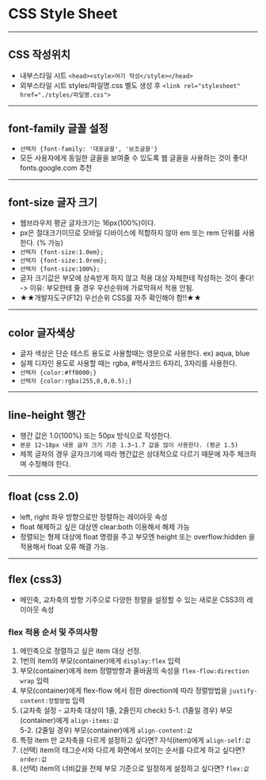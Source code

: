 # CSS Style Sheet
----
## CSS 작성위치
* 내부스타일 시트  `<head><style>여기 작성</style></head>`
* 외부스타일 시트 styles/파일명.css 별도 생성 후
    `<link rel="stylesheet" href="./styles/파일명.css">`
----
## font-family 글꼴 설정
* `선택자 {font-family: '대표글꼴', '보조글꼴'}`
* 모든 사용자에게 동일한 글꼴을 보여줄 수 있도록 웹 글꼴을 사용하는 것이 좋다! fonts.google.com 추천
----
## font-size 글자 크기
* 웹브라우저 평균 글자크기는 16px(100%)이다.
* px은 절대크기이므로 모바일 디바이스에 적합하지 않아 em 또는 rem 단위를 사용한다. (% 가능)
* `선택자 {font-size:1.0em};`
* `선택자 {font-size:1.0rem};`
* `선택자 {font-size:100%};`
* 글자 크기값은 부모에 상속받게 하지 않고 적용 대상 자체한테 작성하는 것이 좋다!
-> 이유: 부모한테 줄 경우 우선순위에 가로막혀서 적용 안됨.
* ★★개발자도구(F12) 우선순위 CSS를 자주 확인해야 함!!★★
----
## color 글자색상
* 글자 색상은 단순 테스트 용도로 사용할때는 영문으로 사용한다. ex) aqua, blue
* 실제 디자인 용도로 사용할 때는 rgba, #헥사코드 6자리, 3자리를 사용한다.
* `선택자 {color:#ff0000;}`
* `선택자 {color:rgba(255,0,0,0.5);}`
----
## line-height 행간
* 행간 값은 1.0(100%) 또는 50px 방식으로 작성한다.
* `본문 12~18px 내용 글자 크기 기준 1.3~1.7 값을 많이 사용한다. (평균 1.5)`
* 제목 글자의 경우 글자크기에 따라 행간값은 상대적으로 다르기 때문에 자주 체크하며 수정해야 한다.
---
## float (css 2.0)
* left, right 좌우 방향으로만 정렬하는 레이아웃 속성
* float 해제하고 싶은 대상엔 clear:both 이용해서 해제 가능
* 정렬되는 형제 대상에 float 명령을 주고 부모엔 height 또는 overflow:hidden 을 적용해서 float 오류 해결 가능.
---
## flex (css3)
* 메인축, 교차축의 방향 기주으로 다양한 정렬을 설정할 수 있는 새로운 CSS3의 레이아웃 속성
### flex 적용 순서 및 주의사항
1. 메인축으로 정렬하고 싶은 item 대상 선정.
2. 1번의 item의 부모(container)에게 `display:flex` 입력
3. 부모(container)에게 item 정렬방향과 줄바꿈의 속성을 `flex-flow:direction wrap` 입력
4. 부모(container)에게 flex-flow 에서 정한 direction에 따라 정렬방법을 `justify-content:정렬방법` 입력
5. (교차축 설정 - 교차축 대상이 1줄, 2줄인지 check)
5-1. (1줄일 경우) 부모(container)에게 `align-items:값`  
5-2. (2줄일 경우) 부모(container)에게 `align-content:값`
6. 특정 item 만 교차축을 다르게 설정하고 싶다면? 자식(item)에게 `align-self:값`
7. (선택) item의 태그순서와 다르게 화면에서 보이는 순서를 다르게 하고 싶다면? `order:값` 
8. (선택) item의 너비값을 전체 부모 기준으로 일정하게 설정하고 싶다면? `flex:값`
